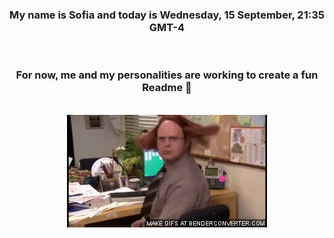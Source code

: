 


<div align="center">
<h3 >My name is Sofia and today is Wednesday, 15 September, 21:35 GMT-4</h3><br>
<h3 >For now, me and my personalities are working to create a fun Readme 👋
</h3><br>
<img src='img/dwight.gif' alt='working...'/>
</div>

